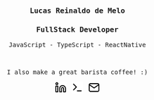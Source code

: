 <h3 align='center'><samp><strong>Lucas Reinaldo de Melo</strong></samp></h3> 
<h3 align='center'><samp>FullStack Developer</samp></h3>
<p align='center'><samp>JavaScript - TypeScript - ReactNative</samp></p>
<br>
<p align='center'><samp>I also make a great barista coffee! :)</samp></p>
<p align='center'>
  <span style="align-items: center">
    <a href="https://www.linkedin.com/in/lucas-reinaldo-de-melo/"><img height="26" src="https://github.com/LucasReinaldo/LucasReinaldo/blob/master/assets/linkedin.svg" alt="LinkedIn"></a>&nbsp;&nbsp;
    <a href="https://wakatime.com/@LucasReinaldoMelo"><img height="26" src="https://github.com/LucasReinaldo/LucasReinaldo/blob/master/assets/terminal.svg" alt="WakaTime"></a>&nbsp;&nbsp;
    <a href="mailto:lucasreinaldo.demelo@hotmail.com"><img height="26" src="https://github.com/LucasReinaldo/LucasReinaldo/blob/master/assets/mail.svg" alt="Mail"></a>
  </span>
</p>
